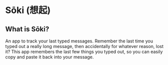 # Sōki (想起)

## What is Sōki?

An app to track your last typed messages.
Remember the last time you typed out a really long message, then accidentally for whatever reason, lost it? This app remembers the last few things you typed out, so you can easily copy and paste it back into your message.
